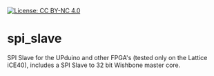 [![License: CC BY-NC 4.0](https://licensebuttons.net/l/by-nc/4.0/80x15.png)](https://creativecommons.org/licenses/by-nc/4.0/)

# spi_slave
SPI Slave for the UPduino and other FPGA's (tested only on the Lattice iCE40), includes a SPI Slave to 32 bit Wishbone master core.
